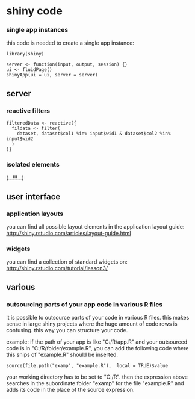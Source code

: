 # shiny code

### single app instances
this code is needed to create a single app instance: 

```
library(shiny)

server <- function(input, output, session) {}
ui <- fluidPage()
shinyApp(ui = ui, server = server)
```

## server

### reactive filters
```
filteredData <- reactive({
  fildata <- filter(
    dataset, dataset$col1 %in% input$wid1 & dataset$col2 %in% input$wid2
  )
)}
```

### isolated elements
(...!!!...)

## user interface

### application layouts
you can find all possible layout elements in the application layout guide: http://shiny.rstudio.com/articles/layout-guide.html

### widgets
you can find a collection of standard widgets on: http://shiny.rstudio.com/tutorial/lesson3/

## various

### outsourcing parts of your app code in various R files
it is possible to outsource parts of your code in various R files. this makes sense in large shiny projects where the huge amount of code 
rows is confusing. this way you can structure your code. 

example: if the path of your app is like "C:/R/app.R" and your outsourced code is in "C:/R/folder/example.R", you can add the following code where this snips of "example.R" should be inserted.
```
source(file.path("examp", "example.R"),  local = TRUE)$value
```
your working directory has to be set to "C:/R". then the expression above searches in the subordinate folder "examp" for the file "example.R" and adds its code in the place of the source expression. 
